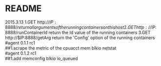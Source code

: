 README<br>
=====
2015.3.13
1.GET http://$IP:8888/                  return all arguments of the running containers on this host
2.GET http://$IP:8888/runContainerId    return the Id value of the running containers
3.GET http://$IP:8888/getArg            return  the 'Config' option of the running containers
#agent 0.1.1 rc1<br>
##1.scrape the metric of the cpuacct mem blkio netstat<br>
#agent 0.1.2 rc1<br>
##1.add memconfig blkio io_queued<br>

